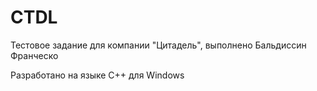 # CTDL
Тестовое задание для компании "Цитадель", выполнено Бальдиссин Франческо

Разработано на языке C++ для Windows
